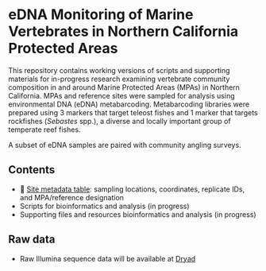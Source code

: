 # eDNA Monitoring of Marine Vertebrates in Northern California Protected Areas

This repository contains working versions of scripts and supporting materials for in-progress research examining vertebrate community composition in and around Marine Protected Areas (MPAs) in Northern California. MPAs and reference sites were sampled for analysis using environmental DNA (eDNA) metabarcoding. Metabarcoding libraries were prepared using 3 markers that target teleost fishes and 1 marker that targets rockfishes (_Sebastes_ spp.), a diverse and locally important group of temperate reef fishes.

A subset of eDNA samples are paired with community angling surveys.

## Contents

- 📍 [Site metadata table](https://github.com/annholmes/NorCal-MPA-eDNA/blob/main/MPA_eDNA_site_data.md): sampling locations, coordinates, replicate IDs, and MPA/reference designation  
- Scripts for bioinformatics and analysis (in progress)
- Supporting files and resources bioinformatics and analysis (in progress)

## Raw data

- Raw Illumina sequence data will be available at [Dryad](https://datadryad.org)
  

